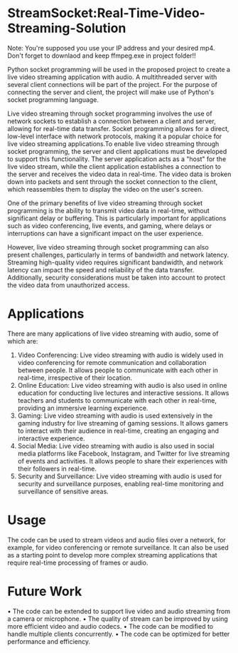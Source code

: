 # StreamSocket:Real-Time-Video-Streaming-Solution

Note: You're supposed you use your IP address and your desired mp4. Don't forget to downlaod and keep ffmpeg.exe in project folder!!

Python socket programming will be used in the proposed project to create a live video streaming application with audio. A multithreaded server with several client connections will be part of the project. For the purpose of connecting the server and client, the project will make use of Python's socket programming language.

Live video streaming through socket programming involves the use of network sockets to establish a connection between a client and server, allowing for real-time data transfer. Socket programming allows for a direct, low-level interface with network protocols, making it a popular choice for live video streaming applications.To enable live video streaming through socket programming, the server and client applications must be developed to support this functionality. The server application acts as a "host" for the live video stream, while the client application establishes a connection to the server and receives the video data in real-time. The video data is broken down into packets and sent through the socket connection to the client, which reassembles them to display the video on the user's screen.

One of the primary benefits of live video streaming through socket programming is the ability to transmit video data in real-time, without significant delay or buffering. This is particularly important for applications such as video conferencing, live events, and gaming, where delays or interruptions can have a significant impact on the user experience.

However, live video streaming through socket programming can also present challenges, particularly in terms of bandwidth and network latency. Streaming high-quality video requires significant bandwidth, and network latency can impact the speed and reliability of the data transfer. Additionally, security considerations must be taken into account to protect the video data from unauthorized access.

# Applications
There are many applications of live video streaming with audio, some of which are:
1.	Video Conferencing: Live video streaming with audio is widely used in video conferencing for remote communication and collaboration between people. It allows people to communicate with each other in real-time, irrespective of their location.
2.	Online Education: Live video streaming with audio is also used in online education for conducting live lectures and interactive sessions. It allows teachers and students to communicate with each other in real-time, providing an immersive learning experience.
3.	Gaming: Live video streaming with audio is used extensively in the gaming industry for live streaming of gaming sessions. It allows gamers to interact with their audience in real-time, creating an engaging and interactive experience.
4.	Social Media: Live video streaming with audio is also used in social media platforms like Facebook, Instagram, and Twitter for live streaming of events and activities. It allows people to share their experiences with their followers in real-time.
5.	Security and Surveillance: Live video streaming with audio is used for security and surveillance purposes, enabling real-time monitoring and surveillance of sensitive areas.
# Usage
The code can be used to stream videos and audio files over a network, for example, for video conferencing or remote surveillance. It can also be used as a starting point to develop more complex streaming applications that require real-time processing of frames or audio.
# Future Work
•	The code can be extended to support live video and audio streaming from a camera or microphone.
•	The quality of stream can be improved by using more efficient video and audio codecs.
•	The code can be modified to handle multiple clients concurrently.
•	The code can be optimized for better performance and efficiency.

